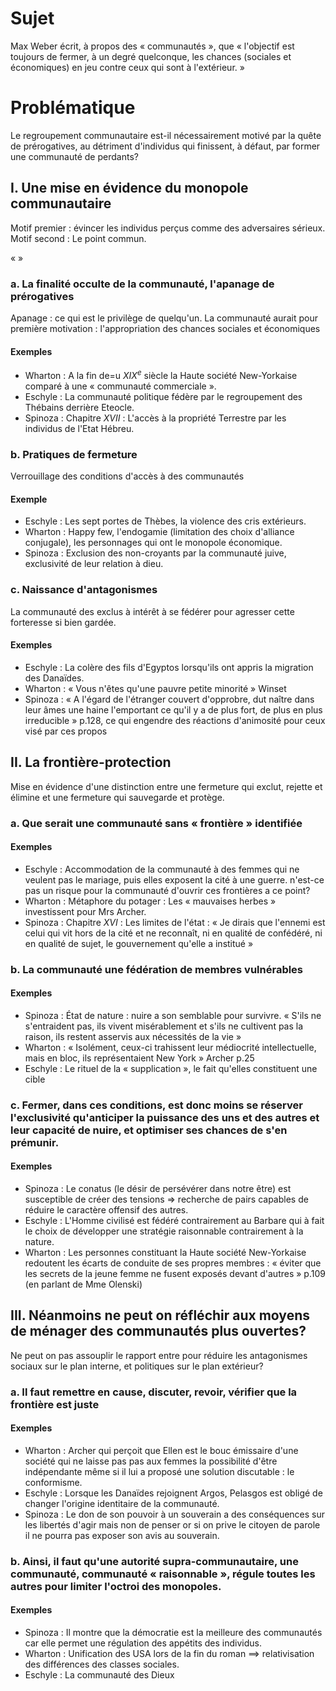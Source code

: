 # Sujet
Max Weber écrit, à propos des « communautés », que « l'objectif est toujours de fermer, à un degré quelconque, les chances (sociales et économiques) en jeu contre ceux qui sont à l'extérieur. »

# Problématique
Le regroupement communautaire est-il nécessairement motivé par la quête de prérogatives, au détriment d'individus qui finissent, à défaut, par former une communauté de perdants? 

## I. Une mise en évidence du monopole communautaire
Motif premier : évincer les individus perçus comme des adversaires sérieux.
Motif second : Le point commun.

«  »
### a. La finalité occulte de la communauté, l'apanage de prérogatives
Apanage : ce qui est le privilège de quelqu'un. 
La communauté aurait pour première motivation : l'appropriation des chances sociales et économiques

#### Exemples
- Wharton : A la fin de=u $XIX^{e}$ siècle la Haute société New-Yorkaise comparé à une « communauté commerciale ».
- Eschyle : La communauté politique fédère par le regroupement des Thébains derrière Eteocle. 
- Spinoza : Chapitre $XVII$ : L'accès à la propriété Terrestre par les individus de l'Etat Hébreu. 

### b. Pratiques de fermeture
Verrouillage des conditions d'accès à des communautés

#### Exemple
- Eschyle : Les sept portes de Thèbes, la violence des cris extérieurs. 
- Wharton : Happy few, l'endogamie (limitation des choix d'alliance conjugale), les personnages qui ont le monopole économique.
- Spinoza : Exclusion des non-croyants par la communauté juive, exclusivité de leur relation à dieu.

### c. Naissance d'antagonismes
La communauté des exclus à intérêt à se fédérer pour agresser cette forteresse si bien gardée. 

#### Exemples
- Eschyle : La colère des fils d'Egyptos lorsqu'ils ont appris la migration des Danaïdes. 
- Wharton : « Vous n'êtes qu'une pauvre petite minorité » Winset
- Spinoza : « A l'égard de l'étranger couvert d'opprobre, dut naître dans leur âmes une haine l'emportant ce qu'il y a de plus fort, de plus en plus irreducible » p.128, ce qui engendre des réactions d'animosité pour ceux visé par ces propos

## II. La frontière-protection
Mise en évidence d'une distinction entre une fermeture qui exclut, rejette et élimine et une fermeture qui sauvegarde et protège. 

### a. Que serait une communauté sans « frontière » identifiée
#### Exemples
- Eschyle : Accommodation de la communauté à des femmes qui ne veulent pas le mariage, puis elles exposent la cité à une guerre. n'est-ce pas un risque pour la communauté d'ouvrir ces frontières a ce point? 
- Wharton : Métaphore du potager : Les « mauvaises herbes » investissent pour Mrs Archer. 
- Spinoza : Chapitre $XVI$ : Les limites de l'état : « Je dirais que l'ennemi est celui qui vit hors de la cité et ne reconnaît, ni en qualité de confédéré, ni en qualité de sujet, le gouvernement qu'elle a institué »

### b. La communauté une fédération de membres vulnérables
#### Exemples
- Spinoza : État de nature : nuire a son semblable pour survivre. « S'ils ne s'entraident pas, ils vivent misérablement et s'ils ne cultivent pas la raison, ils restent asservis aux nécessités de la vie »
- Wharton :  « Isolément, ceux-ci trahissent leur médiocrité intellectuelle, mais en bloc, ils représentaient New York » Archer p.25
- Eschyle : Le rituel de la « supplication », le fait qu'elles constituent une cible

### c. Fermer, dans ces conditions, est donc moins se réserver l'exclusivité qu'anticiper la puissance des uns et des autres et leur capacité de nuire, et optimiser ses chances de s'en prémunir. 
#### Exemples
- Spinoza : Le conatus (le désir de persévérer dans notre être) est susceptible de créer des tensions => recherche de pairs capables de réduire le caractère offensif des autres. 
- Eschyle : L'Homme civilisé est fédéré contrairement au Barbare qui à fait le choix de développer une stratégie raisonnable contrairement à la nature. 
- Wharton : Les personnes constituant la Haute société New-Yorkaise redoutent les écarts de conduite de ses propres membres : « éviter que les secrets de la jeune femme ne fusent exposés devant d'autres » p.109 (en parlant de Mme Olenski)

## III. Néanmoins ne peut on réfléchir aux moyens de ménager des communautés plus ouvertes?
Ne peut on pas assouplir le rapport entre pour réduire les antagonismes sociaux sur le plan interne, et politiques sur le plan extérieur?

### a. Il faut remettre en cause, discuter, revoir, vérifier que la frontière est juste
#### Exemples
- Wharton : Archer qui perçoit que Ellen est le bouc émissaire d'une société qui ne laisse pas pas aux femmes la possibilité d'être indépendante même si il lui a proposé une solution discutable : le conformisme.
- Eschyle : Lorsque les Danaïdes rejoignent Argos, Pelasgos est obligé de changer l'origine identitaire de la communauté. 
- Spinoza : Le don de son pouvoir à un souverain a des conséquences sur les libertés d'agir mais non de penser or si on prive le citoyen de parole il ne pourra pas exposer son avis au souverain. 

### b. Ainsi, il faut qu'une autorité supra-communautaire, une communauté, communauté « raisonnable », régule toutes les autres pour limiter l'octroi des monopoles. 
#### Exemples
- Spinoza : Il montre que la démocratie est la meilleure des communautés car elle permet une régulation des appétits des individus. 
- Wharton : Unification des USA lors de la fin du roman ==> relativisation des différences des classes sociales. 
- Eschyle : La communauté des Dieux 